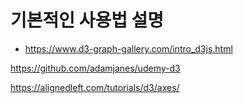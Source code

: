 # 기본적인 사용법 설명
- https://www.d3-graph-gallery.com/intro_d3js.html

https://github.com/adamjanes/udemy-d3


https://alignedleft.com/tutorials/d3/axes/
